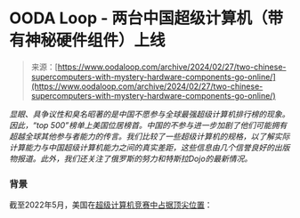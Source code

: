<!--yml

分类：未分类

日期：2024-05-29 13:26:56

-->

# OODA Loop - 两台中国超级计算机（带有神秘硬件组件）上线

> 来源：[https://www.oodaloop.com/archive/2024/02/27/two-chinese-supercomputers-with-mystery-hardware-components-go-online/](https://www.oodaloop.com/archive/2024/02/27/two-chinese-supercomputers-with-mystery-hardware-components-go-online/)

*显眼、具争议性和臭名昭著的是中国不愿参与全球最强超级计算机排行榜的现象。因此，“top 500”榜单上美国位居榜首。中国的不参与进一步加剧了他们可能拥有超越全球其他参与者能力的传言。我们比较了一些超级计算机的规格，以了解实际计算能力与中国超级计算机能力之间的真实差距，这些信息由几个信誉良好的出版物报道。此外，我们还关注了俄罗斯的努力和特斯拉Dojo的最新情况。*

### 背景

截至2022年5月，美国在[超级计算机竞赛中占据顶尖位置](https://www.nytimes.com/2022/05/30/business/us-supercomputer-frontier.html)：
